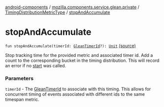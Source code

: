 [android-components](../../index.md) / [mozilla.components.service.glean.private](../index.md) / [TimingDistributionMetricType](index.md) / [stopAndAccumulate](./stop-and-accumulate.md)

# stopAndAccumulate

`fun stopAndAccumulate(timerId: `[`GleanTimerId`](../../mozilla.components.service.glean.timing/-glean-timer-id.md)`?): `[`Unit`](https://kotlinlang.org/api/latest/jvm/stdlib/kotlin/-unit/index.html) [(source)](https://github.com/mozilla-mobile/android-components/blob/master/components/service/glean/src/main/java/mozilla/components/service/glean/private/TimingDistributionMetricType.kt#L55)

Stop tracking time for the provided metric and associated timer id. Add a
count to the corresponding bucket in the timing distribution.
This will record an error if no [start](start.md) was called.

### Parameters

`timerId` - The [GleanTimerId](../../mozilla.components.service.glean.timing/-glean-timer-id.md) to associate with this timing.  This allows
for concurrent timing of events associated with different ids to the
same timespan metric.